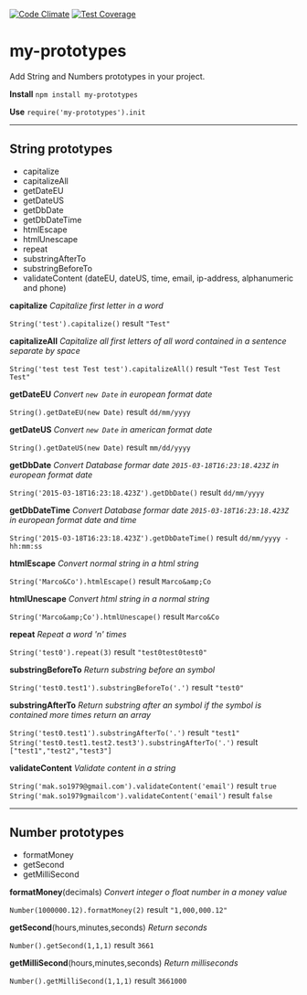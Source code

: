[![Code Climate](https://codeclimate.com/github/marcosomma/my-prototypes/badges/gpa.svg)](https://codeclimate.com/github/marcosomma/my-prototypes) [![Test Coverage](https://codeclimate.com/github/marcosomma/my-prototypes/badges/coverage.svg)](https://codeclimate.com/github/marcosomma/my-prototypes)
# my-prototypes
Add String and Numbers prototypes in your project.

**Install**
```npm install my-prototypes```

**Use**
``` require('my-prototypes').init ```

***

## String prototypes
- capitalize
- capitalizeAll
- getDateEU
- getDateUS
- getDbDate
- getDbDateTime
- htmlEscape
- htmlUnescape
- repeat
- substringAfterTo
- substringBeforeTo
- validateContent (dateEU, dateUS, time, email, ip-address, alphanumeric and phone)

**capitalize**
*Capitalize first letter in a word*

```String('test').capitalize()``` result ```"Test"```

**capitalizeAll**
*Capitalize all first letters of all word contained in a sentence separate by space*

```String('test test Test test').capitalizeAll()``` result ```"Test Test Test Test"```

**getDateEU**
*Convert ```new Date``` in european format date*

```String().getDateEU(new Date)``` result ```dd/mm/yyyy```

**getDateUS**
*Convert ```new Date``` in american format date*

```String().getDateUS(new Date)``` result ```mm/dd/yyyy```

**getDbDate**
*Convert Database formar date ```2015-03-18T16:23:18.423Z``` in european format date*

```String('2015-03-18T16:23:18.423Z').getDbDate()``` result ```dd/mm/yyyy```

**getDbDateTime**
*Convert Database formar date ```2015-03-18T16:23:18.423Z``` in european format date and time*

```String('2015-03-18T16:23:18.423Z').getDbDateTime()``` result ```dd/mm/yyyy - hh:mm:ss```

**htmlEscape**
*Convert normal string in a html string*

```String('Marco&Co').htmlEscape()``` result ```Marco&amp;Co```

**htmlUnescape**
*Convert html string in a normal string*

```String('Marco&amp;Co').htmlUnescape()``` result ```Marco&Co```

**repeat**
*Repeat a word 'n' times*

```String('test0').repeat(3)``` result ```"test0test0test0"```

**substringBeforeTo**
*Return substring before an symbol*

```String('test0.test1').substringBeforeTo('.')``` result ```"test0"```

**substringAfterTo**
*Return substring after an symbol if the symbol is contained more times return an array*

```String('test0.test1').substringAfterTo('.')``` result ```"test1"```
```String('test0.test1.test2.test3').substringAfterTo('.')``` result ```["test1","test2","test3"]```

**validateContent**
*Validate content in a string*

```String('mak.so1979@gmail.com').validateContent('email')``` result ```true```
```String('mak.so1979gmailcom').validateContent('email')``` result ```false```

***

## Number prototypes
- formatMoney
- getSecond
- getMilliSecond

**formatMoney**(decimals)
*Convert integer o float number in a money value*

```Number(1000000.12).formatMoney(2)``` result ```"1,000,000.12"```

**getSecond**(hours,minutes,seconds)
*Return seconds*

```Number().getSecond(1,1,1)``` result ```3661```

**getMilliSecond**(hours,minutes,seconds)
*Return milliseconds*

```Number().getMilliSecond(1,1,1)``` result ```3661000```